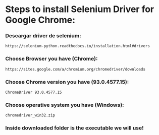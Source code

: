 # Steps to install Selenium Driver for Google Chrome:

### Descargar driver de selenium:

`https://selenium-python.readthedocs.io/installation.html#drivers`

### Choose Browser you have (**Chrome**):

`https://sites.google.com/a/chromium.org/chromedriver/downloads`

### Choose Chrome version you have (**93.0.4577.15**):

`ChromeDriver 93.0.4577.15`

### Choose operative system you have (**Windows**):

`chromedriver_win32.zip`

### Inside downloaded folder is the executable we will use!
